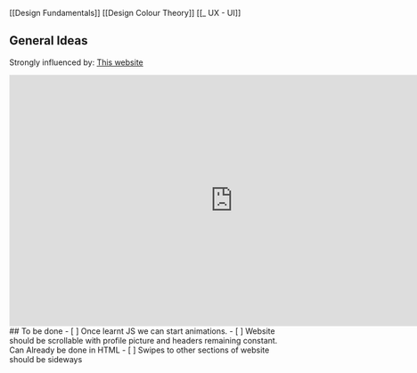 
[[Design Fundamentals]]
[[Design  Colour Theory]]
[[_ UX - UI]]

## General Ideas

Strongly influenced by: [This website](https://dd.nyc/)

<iframe style="border: 1px solid rgba(0, 0, 0, 0.1);" width="800" height="450" src="https://www.figma.com/embed?embed_host=share&url=https%3A%2F%2Fwww.figma.com%2Ffile%2Fn7Q94AYTRikh0jIEb5HKnZ%2FWebsite-Mockup%3Fnode-id%3D36%253A21" allowfullscreen></iframe>
## To be done
- [ ] Once learnt JS we can start animations.
- [ ] Website should be scrollable with profile picture and headers remaining constant.
      Can Already be done in HTML
- [ ] Swipes to other sections of website should be sideways